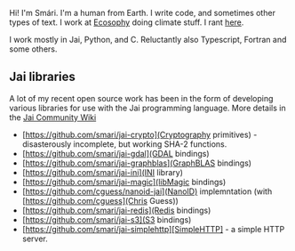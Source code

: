 Hi! I'm Smári. I'm a human from Earth. I write code, and sometimes other types of text. I work at [Ecosophy](https://ecosophy.is) doing climate stuff. I rant [here](https://smarimccarthy.is).

I work mostly in Jai, Python, and C. Reluctantly also Typescript, Fortran and some others.

## Jai libraries

A lot of my recent open source work has been in the form of developing various libraries for use with the Jai programming language. More details in the [Jai Community Wiki](https://github.com/Jai-Community/Jai-Community-Library/wiki/References#community-libraries)

 * [https://github.com/smari/jai-crypto](Cryptography primitives) - disasterously incomplete, but working SHA-2 functions.
 * [https://github.com/smari/jai-gdal](GDAL bindings)
 * [https://github.com/smari/jai-graphblas](GraphBLAS bindings)
 * [https://github.com/smari/jai-ini](INI library)
 * [https://github.com/smari/jai-magic](libMagic bindings)
 * [https://github.com/cguess/nanoid-jai](NanoID) implemntation (with [https://github.com/cguess](Chris Guess))
 * [https://github.com/smari/jai-redis](Redis bindings)
 * [https://github.com/smari/jai-s3](S3 bindings)
 * [https://github.com/smari/jai-simplehttp][SimpleHTTP] - a simple HTTP server.
